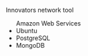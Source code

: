 
<html>


<p>Innovators network tool

<ul>Amazon Web Services
<li>Ubuntu</li>
<li>PostgreSQL</li>
<li>MongoDB</li>

</ul>


</html
